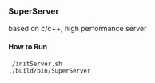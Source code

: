 ### SuperServer
based on c/c++, high performance server




#### How to Run
```
./initServer.sh
./build/bin/SuperServer
```